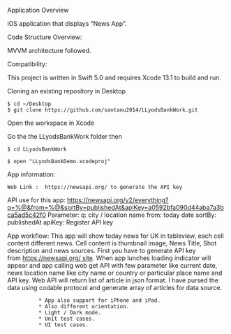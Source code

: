 Application Overview

iOS application that displays “News App”.

Code Structure Overview:

 MVVM architecture followed.


Compatibility:

This project is written in Swift 5.0 and requires Xcode 13.1 to build and run.

Cloning an existing repository in  Desktop

    $ cd ~/Desktop
    $ git clone https://github.com/santanu2014/LLyodsBankWork.git

Open the workspace in Xcode

Go the the LLyodsBankWork folder then 

    $ cd LLyodsBankWork

    $ open "LLyodsBankDemo.xcodeproj"

App information:

    Web Link :  https://newsapi.org/ to generate the API key
    
API use for this app: 
    https://newsapi.org/v2/everything?q=%@&from=%@&sortBy=publishedAt&apiKey=a0592bfa090d44aba7a3bca5ad5c42f0
    Parameter: q: city / location name
               from: today date
               sortBy: publishedAt
               apiKey: Register API key
            
App workflow: This app will show today news for UK in tableview, each cell content different news. Cell content is thumbnail image,               News Title, Shot description and news sources. 
              First you have to generate API key from https://newsapi.org/ site.
              When app lunches loading indicator will appear and app calling web get API
              with few parameter like current date, news location name like city name or
              country or particular place name and API key. Web API will return list of article
              in json format. I have pursed the data using codable protocol and generate array of articles for data source.
            
              * App also support for iPhone and iPad.
              * Also different orientation.
              * Light / Dark mode.
              * Unit test cases.
              * UI test cases.



